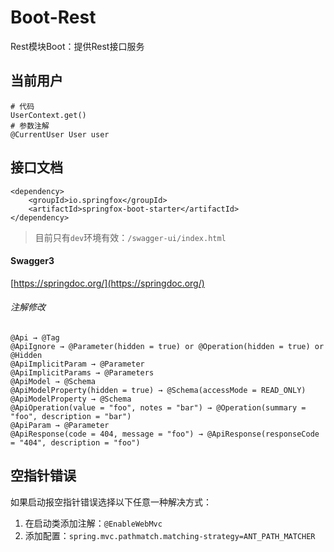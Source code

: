 # Boot-Rest

Rest模块Boot：提供Rest接口服务

## 当前用户

```
# 代码
UserContext.get()
# 参数注解
@CurrentUser User user
```

## 接口文档

```
<dependency>
	<groupId>io.springfox</groupId>
	<artifactId>springfox-boot-starter</artifactId>
</dependency>
```

> 目前只有`dev`环境有效：`/swagger-ui/index.html`

#### Swagger3

[https://springdoc.org/](https://springdoc.org/)

###### 注解修改

```
@Api → @Tag
@ApiIgnore → @Parameter(hidden = true) or @Operation(hidden = true) or @Hidden
@ApiImplicitParam → @Parameter
@ApiImplicitParams → @Parameters
@ApiModel → @Schema
@ApiModelProperty(hidden = true) → @Schema(accessMode = READ_ONLY)
@ApiModelProperty → @Schema
@ApiOperation(value = "foo", notes = "bar") → @Operation(summary = "foo", description = "bar")
@ApiParam → @Parameter
@ApiResponse(code = 404, message = "foo") → @ApiResponse(responseCode = "404", description = "foo")
```

## 空指针错误

如果启动报空指针错误选择以下任意一种解决方式：

1. 在启动类添加注解：`@EnableWebMvc`
2. 添加配置：`spring.mvc.pathmatch.matching-strategy=ANT_PATH_MATCHER`